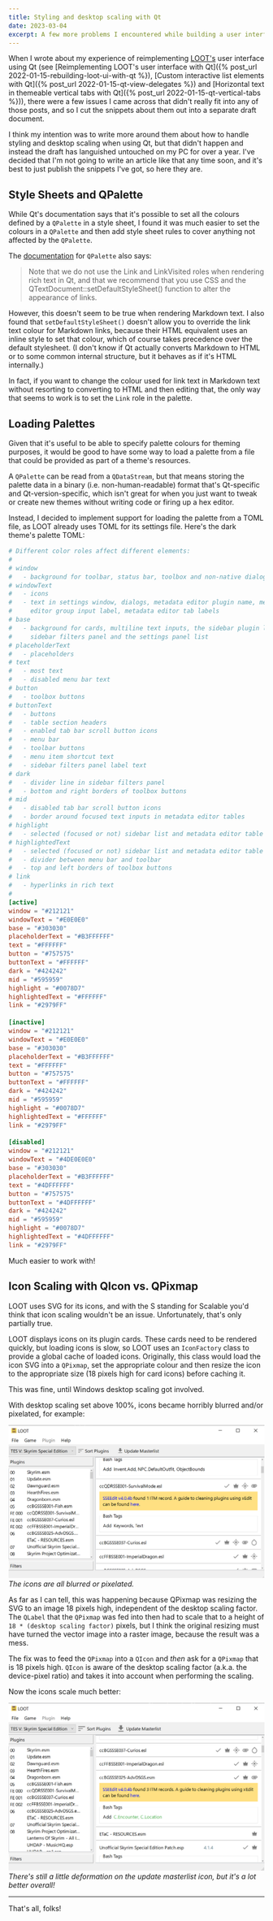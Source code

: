 ```yaml
---
title: Styling and desktop scaling with Qt
date: 2023-03-04
excerpt: A few more problems I encountered while building a user interface with Qt
---
```


When I wrote about my experience of reimplementing [LOOT's](https://loot.github.io/) user interface using Qt (see [Reimplementing LOOT's user interface with Qt]({% post_url 2022-01-15-rebuilding-loot-ui-with-qt %}), [Custom interactive list elements with Qt]({% post_url 2022-01-15-qt-view-delegates %}) and [Horizontal text in themeable vertical tabs with Qt]({% post_url 2022-01-15-qt-vertical-tabs %})), there were a few issues I came across that didn't really fit into any of those posts, and so I cut the snippets about them out into a separate draft document.

I think my intention was to write more around them about how to handle styling and desktop scaling when using Qt, but that didn't happen and instead the draft has languished untouched on my PC for over a year. I've decided that I'm not going to write an article like that any time soon, and it's best to just publish the snippets I've got, so here they are.

## Style Sheets and QPalette

While Qt's documentation says that it's possible to set all the colours defined by a `QPalette` in a style sheet, I found it was much easier to set the colours in a `QPalette` and then add style sheet rules to cover anything not affected by the `QPalette`.

The [documentation](https://doc.qt.io/qt-6/qpalette.html) for `QPalette` also says:

> Note that we do not use the Link and LinkVisited roles when rendering rich text in Qt, and that we recommend that you use CSS and the QTextDocument::setDefaultStyleSheet() function to alter the appearance of links.

However, this doesn't seem to be true when rendering Markdown text. I also found that `setDefaultStyleSheet()` doesn't allow you to override the link text colour for Markdown links, because their HTML equivalent uses an inline style to set that colour, which of course takes precedence over the default stylesheet. (I don't know if Qt actually converts Markdown to HTML or to some common internal structure, but it behaves as if it's HTML internally.)

In fact, if you want to change the colour used for link text in Markdown text without resorting to converting to HTML and then editing that, the only way that seems to work is to set the `Link` role in the palette.

## Loading Palettes

Given that it's useful to be able to specify palette colours for theming purposes, it would be good to have some way to load a palette from a file that could be provided as part of a theme's resources.

A `QPalette` can be read from a `QDataStream`, but that means storing the palette data in a binary (i.e. non-human-readable) format that's Qt-specific and Qt-version-specific, which isn't great for when you just want to tweak or create new themes without writing code or firing up a hex editor.

Instead, I decided to implement support for loading the palette from a TOML file, as LOOT already uses TOML for its settings file. Here's the dark theme's palette TOML:

```toml
# Different color roles affect different elements:
#
# window
#   - background for toolbar, status bar, toolbox and non-native dialogs
# windowText
#   - icons
#   - text in settings window, dialogs, metadata editor plugin name, metadata
#     editor group input label, metadata editor tab labels
# base
#   - background for cards, multiline text inputs, the sidebar plugin list, the
#     sidebar filters panel and the settings panel list
# placeholderText
#   - placeholders
# text
#   - most text
#   - disabled menu bar text
# button
#   - toolbox buttons
# buttonText
#   - buttons
#   - table section headers
#   - enabled tab bar scroll button icons
#   - menu bar
#   - toolbar buttons
#   - menu item shortcut text
#   - sidebar filters panel label text
# dark
#   - divider line in sidebar filters panel
#   - bottom and right borders of toolbox buttons
# mid
#   - disabled tab bar scroll button icons
#   - border around focused text inputs in metadata editor tables
# highlight
#   - selected (focused or not) sidebar list and metadata editor table elements
# highlightedText
#   - selected (focused or not) sidebar list and metadata editor table elements
#   - divider between menu bar and toolbar
#   - top and left borders of toolbox buttons
# link
#   - hyperlinks in rich text
#
[active]
window = "#212121"
windowText = "#E0E0E0"
base = "#303030"
placeholderText = "#B3FFFFFF"
text = "#FFFFFF"
button = "#757575"
buttonText = "#FFFFFF"
dark = "#424242"
mid = "#595959"
highlight = "#0078D7"
highlightedText = "#FFFFFF"
link = "#2979FF"

[inactive]
window = "#212121"
windowText = "#E0E0E0"
base = "#303030"
placeholderText = "#B3FFFFFF"
text = "#FFFFFF"
button = "#757575"
buttonText = "#FFFFFF"
dark = "#424242"
mid = "#595959"
highlight = "#0078D7"
highlightedText = "#FFFFFF"
link = "#2979FF"

[disabled]
window = "#212121"
windowText = "#4DE0E0E0"
base = "#303030"
placeholderText = "#B3FFFFFF"
text = "#4DFFFFFF"
button = "#757575"
buttonText = "#4DFFFFFF"
dark = "#424242"
mid = "#595959"
highlight = "#0078D7"
highlightedText = "#4DFFFFFF"
link = "#2979FF"
```

Much easier to work with!

## Icon Scaling with QIcon vs. QPixmap

LOOT uses SVG for its icons, and with the S standing for Scalable you'd think that icon scaling wouldn't be an issue. Unfortunately, that's only partially true.

LOOT displays icons on its plugin cards. These cards need to be rendered quickly, but loading icons is slow, so LOOT uses an `IconFactory` class to provide a global cache of loaded icons. Originally, this class would load the icon SVG into a `QPixmap`, set the appropriate colour and then resize the icon to the appropriate size (18 pixels high for card icons) before caching it.

This was fine, until Windows desktop scaling got involved.

With desktop scaling set above 100%, icons became horribly blurred and/or pixelated, for example:

![bad 225% desktop scaling](/assets/images/posts/loot-desktop-scaling-225-before.png)
*The icons are all blurred or pixelated.*

As far as I can tell, this was happening because QPixmap was resizing the SVG to an image 18 pixels high, independent of the desktop scaling factor. The `QLabel` that the `QPixmap` was fed into then had to scale that to a height of `18 * (desktop scaling factor)` pixels, but I think the original resizing must have turned the vector image into a raster image, because the result was a mess.

The fix was to feed the `QPixmap` into a `QIcon` and *then* ask for a `QPixmap` that is 18 pixels high. `QIcon` is aware of the desktop scaling factor (a.k.a. the device-pixel ratio) and takes it into account when performing the scaling.

Now the icons scale much better:

![better 225% desktop scaling](/assets/images/posts/loot-desktop-scaling-225-after.png)
*There's still a little deformation on the update masterlist icon, but it's a lot better overall!*

---

That's all, folks!
